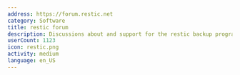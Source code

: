 ```yaml
---
address: https://forum.restic.net
category: Software
title: restic forum
description: Discussions about and support for the restic backup program
userCount: 1123
icon: restic.png
activity: medium
language: en_US
---
```

